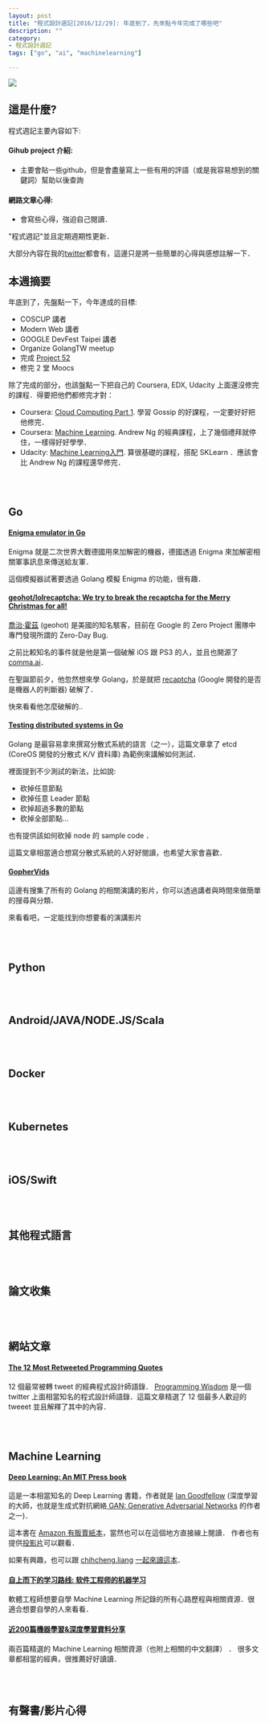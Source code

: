 ```yaml
---
layout: post
title: "程式設計週記[2016/12/29]: 年底到了，先來點今年完成了哪些吧"
description: ""
category: 
- 程式設計週記
tags: ["go", "ai", "machinelearning"]

---
```


![](http://canwilldone.com/wp-content/uploads/2016/11/review-year-small-540x405.png)

這是什麼?
-----

程式週記主要內容如下:

#### Gihub project 介紹:
- 主要會貼一些github，但是會盡量寫上一些有用的評語（或是我容易想到的關鍵詞）幫助以後查詢

#### 網路文章心得:
- 會寫些心得，強迫自己閱讀．

"程式週記"並且定期週期性更新．

大部分內容在我的[twitter](https://twitter.com/Evan_Lin)都會有，這邊只是將一些簡單的心得與感想註解一下．

本週摘要
-----

年底到了，先盤點一下，今年達成的目標:

- COSCUP 講者
- Modern Web 講者
- GOOGLE DevFest Taipei 講者
- Organize GolangTW meetup
- 完成 [Project 52](github.com/kkdai/project52)
- 修完 2 堂 Moocs 


除了完成的部分，也該盤點一下把自己的 Coursera, EDX, Udacity 上面還沒修完的課程．得要把他們都修完才對：

- Coursera: [Cloud Computing Part 1](https://www.coursera.org/learn/cloud-computing/home).  學習 Gossip 的好課程，一定要好好把他修完．
- Coursera: [Machine Learning](https://www.coursera.org/learn/machine-learning). Andrew Ng 的經典課程，上了幾個禮拜就停住，一樣得好好學學．
- Udacity: [Machine Learning入門](https://classroom.udacity.com/courses/ud120). 算很基礎的課程，搭配 SKLearn ．應該會比 Andrew Ng 的課程還早修完．


<br><br>

Go
-----

#### [Enigma emulator in Go](https://blog.gopheracademy.com/advent-2016/enigma-emulator-in-go/)

Enigma 就是二次世界大戰德國用來加解密的機器，德國透過 Enigma 來加解密相關軍事訊息來傳送給友軍． 

這個模擬器試著要透過 Golang 模擬 Enigma 的功能，很有趣．

#### [geohot/lolrecaptcha: We try to break the recaptcha for the Merry Christmas for all!](https://github.com/geohot/lolrecaptcha)

[喬治·霍茲](https://zh.wikipedia.org/wiki/%E4%B9%94%E6%B2%BB%C2%B7%E9%9C%8D%E5%85%B9) (geohot) 是美國的知名駭客，目前在 Google 的 Zero Project 團隊中專門發現所謂的 Zero-Day Bug.

之前比較知名的事件就是他是第一個破解 iOS 跟 PS3 的人，並且也開源了 [comma.ai](https://github.com/commaai/research)．

在聖誕節前夕，他忽然想來學 Golang，於是就把 [recaptcha](https://www.google.com/recaptcha/intro/comingsoon/invisiblebeta.html) (Google 開發的是否是機器人的判斷器) 破解了．

快來看看他怎麼破解的..

#### [Testing distributed systems in Go](https://blog.gopheracademy.com/advent-2016/testing-distributed-systems-in-go/)

Golang 是最容易拿來撰寫分散式系統的語言（之一），這篇文章拿了 etcd (CoreOS 開發的分散式 K/V 資料庫) 為範例來講解如何測試．

裡面提到不少測試的新法，比如說:

- 砍掉任意節點
- 砍掉任意 Leader 節點
- 砍掉超過多數的節點
- 砍掉全部節點...

也有提供該如何砍掉 node 的 sample code ．

這篇文章相當適合想寫分散式系統的人好好閱讀，也希望大家會喜歡．

#### [GopherVids](http://gophervids.appspot.com/)

這邊有搜集了所有的 Golang 的相關演講的影片，你可以透過講者與時間來做簡單的搜尋與分類． 

來看看吧，一定能找到你想要看的演講影片

<br><br>

Python
-----



<br><br>


Android/JAVA/NODE.JS/Scala
-----

<br><br>


Docker
-----

<br><br>

Kubernetes
-----


<br><br>

iOS/Swift
-----


<br><br>

其他程式語言
-----


<br><br>


論文收集
-----


<br><br>


網站文章
-----

#### [The 12 Most Retweeted Programming Quotes](https://medium.com/statuscode/the-12-most-retweeted-programming-quotes-2b039c45ca39#.1jce0rfz4)

12 個最常被轉 tweet 的經典程式設計師語錄． [Programming Wisdom](https://twitter.com/CodeWisdom) 是一個 twitter 上面相當知名的程式設計師語錄．這篇文章精選了 12 個最多人歡迎的 tweeet 並且解釋了其中的內容． 

<br><br>


Machine Learning
-----

#### [Deep Learning: An MIT Press book](http://www.deeplearningbook.org/)

這是一本相當知名的 Deep Learning 書籍，作者就是 [Ian Goodfellow](https://www.linkedin.com/in/ian-goodfellow-b7187213) (深度學習的大師，也就是生成式對抗網絡[ GAN: Generative Adversarial Networks](https://arxiv.org/abs/1406.2661) 的作者之一)．  

這本書在 [Amazon 有販賣紙本](https://www.amazon.com/Deep-Learning-Adaptive-Computation-Machine/dp/0262035618/ref=sr_1_1?ie=UTF8&qid=1472485235&sr=8-1&keywords=deep+learning+book)，當然也可以在這個地方直接線上閱讀． 作者也有提供[投影片](http://www.deeplearningbook.org/lecture_slides.html)可以觀看．

如果有興趣，也可以跟 [chihcheng.liang](https://www.facebook.com/chihcheng.liang?fref=ts) [一起來讀這本](https://hackmd.io/EYUwzArAJmDsBmBaGsSICwAYCGA2RAHFAIzCKlwBMslUBmU8QA==)．


#### [自上而下的学习路线: 软件工程师的机器学习](https://github.com/ZuzooVn/machine-learning-for-software-engineers/blob/master/README-zh-CN.md#%E6%88%91%E5%B4%87%E6%8B%9C%E7%9A%84%E5%85%AC%E5%8F%B8)

軟體工程師想要自學 Machine Learning 所記錄的所有心路歷程與相關資源．很適合想要自學的人來看看．

#### [近200篇機器學習&深度學習資料分享](http://bangqu.com/gpu/blog/5295)

兩百篇精選的 Machine Learning 相關資源（也附上相關的中文翻譯）
．
很多文章都相當的經典，很推薦好好讀讀．

<br><br>

有聲書/影片心得
-----

<br><br>



<br><br>


